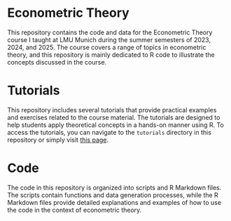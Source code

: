 # Econometric Theory

This repository contains the code and data for the Econometric Theory course I taught at LMU Munich during the summer semesters of 2023, 2024, and 2025. The course covers a range of topics in econometric theory, and this repository is mainly dedicated to R code to illustrate the concepts discussed in the course.
# Tutorials

This repository includes several tutorials that provide practical examples and exercises related to the course material. The tutorials are designed to help students apply theoretical concepts in a hands-on manner using R. To access the tutorials, you can navigate to the `tutorials` directory in this repository or simply visit [this page](https://mauolivares.github.io/econometrics_lmu/).
# Code
The code in this repository is organized into scripts and R Markdown files. The scripts contain functions and data generation processes, while the R Markdown files provide detailed explanations and examples of how to use the code in the context of econometric theory.
